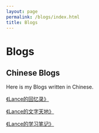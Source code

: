 ```yaml
---
layout: page
permalink: /blogs/index.html
title: Blogs
---
```


# Blogs

## Chinese Blogs

Here is my Blogs written in Chinese.

[《Lance的回忆录》](https://mieclance.club/bao/lance-memoirs)

[《Lance的文字天地》](https://mieclance.club/bao/lance-library)

[《Lance的学习笔记》](https://mieclance.club/bao/lance-note)

